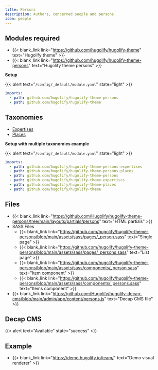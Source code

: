 ```yaml
---
title: Persons
description: Authors, concerned people and persons.
icon: people
---
```


## Modules required

- {{< blank_link link="https://github.com/hugolify/hugolify-theme" text="Hugolify theme" >}}
- {{< blank_link link="https://github.com/hugolify/hugolify-theme-persons" text="Hugolify theme persons" >}}

**Setup**

{{< alert text="`/config/_default/module.yaml`" state="light" >}}

```yml
imports:
  - path: github.com/hugolify/hugolify-theme-persons
  - path: github.com/hugolify/hugolify-theme
```

## Taxonomies

- [Expertises](/docs/taxonomies/persons-expertises/)
- [Places](/docs/taxonomies/persons-places/)

**Setup with multiple taxonomies example**

{{< alert text="`/config/_default/module.yaml`" state="light" >}}

```yml
imports:
  - path: github.com/hugolify/hugolify-theme-persons-expertises
  - path: github.com/hugolify/hugolify-theme-persons-places
  - path: github.com/hugolify/hugolify-theme-persons
  - path: github.com/hugolify/hugolify-theme-expertises
  - path: github.com/hugolify/hugolify-theme-places
  - path: github.com/hugolify/hugolify-theme
```

## Files

- {{< blank_link link="https://github.com/Hugolify/hugolify-theme-persons/tree/main/layouts/partials/persons" text="HTML partials" >}}
- SASS Files
  - {{< blank_link link="https://github.com/hugolify/hugolify-theme-persons/blob/main/assets/sass/pages/_person.sass" text="Single page" >}}
  - {{< blank_link link="https://github.com/hugolify/hugolify-theme-persons/blob/main/assets/sass/pages/_persons.sass" text="List page" >}}
  - {{< blank_link link="https://github.com/hugolify/hugolify-theme-persons/blob/main/assets/sass/components/_person.sass" text="Item component" >}}
  - {{< blank_link link="https://github.com/hugolify/hugolify-theme-persons/blob/main/assets/sass/components/_persons.sass" text="Items component" >}}
- {{< blank_link link="https://github.com/Hugolify/hugolify-decap-cms/blob/main/admin/app/content/persons.js" text="Decap CMS file" >}}

## Decap CMS

{{< alert text="Available" state="success" >}}

## Example

- {{< blank_link link="https://demo.hugolify.io/team/" text="Demo visual renderer" >}}
